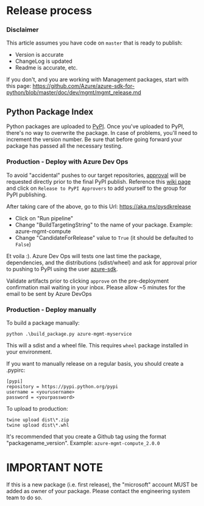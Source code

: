 # Release process

### Disclaimer
This article assumes you have code on `master` that is ready to publish:
- Version is accurate
- ChangeLog is updated
- Readme is accurate, etc.

If you don't, and you are working with Management packages, start with this page:
https://github.com/Azure/azure-sdk-for-python/blob/master/doc/dev/mgmt/mgmt_release.md


## Python Package Index

Python packages are uploaded to [PyPI](https://pypi.org/). Once you've uploaded to PyPI, there's no way to overwrite the package. In case of problems, you'll need to increment the version number. Be sure that before going forward your package has passed all the necessary testing.

### Production - Deploy with Azure Dev Ops

To avoid "accidental" pushes to our target repositories, [approval](https://docs.microsoft.com/en-us/azure/devops/pipelines/release/approvals/approvals?view=azure-devops) will be requested directly prior to the final PyPI publish. Reference this [wiki page](https://aka.ms/python-approval-groups) and click on `Release to PyPI Approvers` to add yourself to the group for PyPI publishing. 

After taking care of the above, go to this Url: https://aka.ms/pysdkrelease

- Click on "Run pipeline"
- Change "BuildTargetingString" to the name of your package. Example: azure-mgmt-compute
- Change "CandidateForRelease" value to `True` (it should be defaulted to `False`)

Et voila :). Azure Dev Ops will tests one last time the package, dependencies, and the distributions (sdist/wheel) and ask for approval prior to pushing to PyPI using the user [azure-sdk](https://pypi.org/user/azure-sdk/).

Validate artifacts prior to clicking `approve` on the pre-deployment confirmation mail waiting in your inbox. Please allow ~5 minutes for the email to be sent by Azure DevOps

### Production - Deploy manually

To build a package manually:
```
python .\build_package.py azure-mgmt-myservice
```

This will a sdist and a wheel file. This requires `wheel` package installed in your environment.

If you want to manually release on a regular basis, you should create a .pypirc:
```
[pypi]
repository = https://pypi.python.org/pypi
username = <yourusername>
password = <yourpassword>
```

To upload to production:
```
twine upload dist\*.zip
twine upload dist\*.whl
```

It's recommended that you create a Github tag using the format "packagename_version". Example: `azure-mgmt-compute_2.0.0`

# IMPORTANT NOTE

If this is a new package (i.e. first release), the "microsoft" account MUST be added as owner of your package. Please contact the engineering system team to do so.
